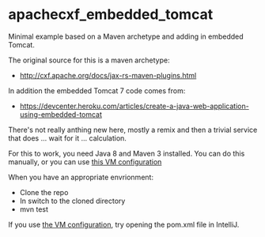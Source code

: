 # apachecxf_embedded_tomcat
Minimal example based on a Maven archetype and adding in embedded Tomcat.

The original source for this is a maven archetype:
* http://cxf.apache.org/docs/jax-rs-maven-plugins.html

In addition the embedded Tomcat 7 code comes from:
* https://devcenter.heroku.com/articles/create-a-java-web-application-using-embedded-tomcat

There's not really anthing new here, mostly a remix and then a trivial service that does ... wait for it ... calculation.

For this to work, you need Java 8 and Maven 3 installed. You can do this manually, or you can use [this VM configuration](https://github.com/schuchert/vagrant_java)

When you have an appropriate envrionment:
* Clone the repo
* In switch to the cloned directory
* mvn test

If you use [the VM configuration](https://github.com/schuchert/vagrant_java), try opening the pom.xml file in IntelliJ.
